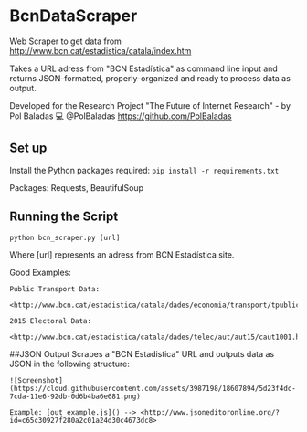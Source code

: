 # BcnDataScraper
Web Scraper to get data from http://www.bcn.cat/estadistica/catala/index.htm 

Takes a URL adress from "BCN Estadística" as command line input and returns JSON-formatted, properly-organized and ready to process data as output.

Developed for the Research Project "The Future of Internet Research" - by Pol Baladas 💻
@PolBaladas <https://github.com/PolBaladas>

## Set up
Install the Python packages required:
``` pip install -r requirements.txt ```

Packages: Requests, BeautifulSoup

## Running the Script
``` python bcn_scraper.py [url] ```

Where [url] represents an adress from BCN Estadística site.

Good Examples:

	Public Transport Data: 

	<http://www.bcn.cat/estadistica/catala/dades/economia/transport/tpublic/auev01.htm>

	2015 Electoral Data: 

	<http://www.bcn.cat/estadistica/catala/dades/telec/aut/aut15/caut1001.htm>



##JSON Output
	Scrapes a "BCN Estadistica" URL and outputs data as JSON in the following structure: 

	![Screenshot](https://cloud.githubusercontent.com/assets/3987198/18607894/5d23f4dc-7cda-11e6-92db-0d6b4ba6e681.png)

	Example: [out_example.js]() --> <http://www.jsoneditoronline.org/?id=c65c30927f280a2c01a24d30c4673dc8>